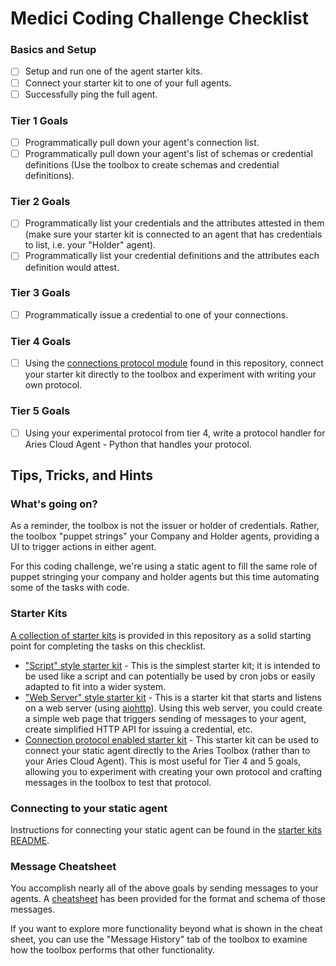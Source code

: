 Medici Coding Challenge Checklist
=================================

### Basics and Setup

- [ ] Setup and run one of the agent starter kits.
- [ ] Connect your starter kit to one of your full agents.
- [ ] Successfully ping the full agent.

### Tier 1 Goals

- [ ] Programmatically pull down your agent's connection list.
- [ ] Programmatically pull down your agent's list of schemas or credential
	definitions (Use the toolbox to create schemas and credential definitions).

### Tier 2 Goals

- [ ] Programmatically list your credentials and the attributes attested in them
	(make sure your starter kit is connected to an agent that has credentials to
	list, i.e. your "Holder" agent).
- [ ] Programmatically list your credential definitions and the attributes each
	definition would attest.

### Tier 3 Goals

- [ ] Programmatically issue a credential to one of your connections.

### Tier 4 Goals

- [ ] Using the [connections protocol module](../../protocols/connections.py) found
	in this repository, connect your starter kit directly to the toolbox and
	experiment with writing your own protocol.

### Tier 5 Goals

- [ ] Using your experimental protocol from tier 4, write a protocol handler for
	Aries Cloud Agent - Python that handles your protocol.

Tips, Tricks, and Hints
-----------------------

### What's going on?
As a reminder, the toolbox is not the issuer or holder of credentials. Rather,
the toolbox "puppet strings" your Company and Holder agents, providing a UI to
trigger actions in either agent.

For this coding challenge, we're using a static agent to fill the same role of
puppet stringing your company and holder agents but this time automating some of
the tasks with code.

### Starter Kits
[A collection of starter kits](../../starters) is provided in this repository as
a solid starting point for completing the tasks on this checklist.

- ["Script" style starter kit](../../starters/script) - This is the simplest
	starter kit; it is intended to be used like a script and can potentially be
	used by cron jobs or easily adapted to fit into a wider system.
- ["Web Server" style starter kit](../../starters/web_server) - This is a
	starter kit that starts and listens on a web server (using
	[aiohttp](https://docs.aiohttp.org/en/stable/index.html)). Using this web
	server, you could create a simple web page that triggers sending of messages
	to your agent, create simplified HTTP API for issuing a credential, etc.
- [Connection protocol enabled starter kit](../../starters/with_connections) -
	This starter kit can be used to connect your static agent directly to the
	Aries Toolbox (rather than to your Aries Cloud Agent). This is most useful
	for Tier 4 and 5 goals, allowing you to experiment with creating your own
	protocol and crafting messages in the toolbox to test that protocol.

### Connecting to your static agent
Instructions for connecting your static agent can be found in the [starter kits
README](../../starters).

### Message Cheatsheet
You accomplish nearly all of the above goals by sending messages to your agents.
A [cheatsheet](../../guides/Issue_Credential_Admin_Message_Cheatsheet.md) has
been provided for the format and schema of those messages.

If you want to explore more functionality beyond what is shown in the cheat
sheet, you can use the "Message History" tab of the toolbox to examine how the
toolbox performs that other functionality.
